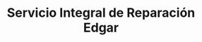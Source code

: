 ---
title: "Servicio Integral de Reparación Edgar"
url: /caba/servicio-integral-de-reparacion-edgar/
shop: reparación de automóviles
---